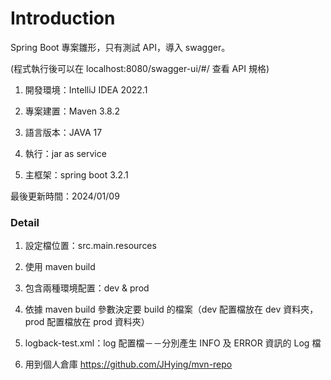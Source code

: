 # Introduction

Spring Boot 專案雛形，只有測試 API，導入 swagger。

(程式執行後可以在 localhost:8080/swagger-ui/#/ 查看 API 規格)

1. 開發環境：IntelliJ IDEA 2022.1

2. 專案建置：Maven 3.8.2

3. 語言版本：JAVA 17

4. 執行：jar as service

5. 主框架：spring boot 3.2.1

最後更新時間：2024/01/09

### Detail

1. 設定檔位置：src.main.resources

2. 使用 maven build

3. 包含兩種環境配置：dev & prod

4. 依據 maven build 參數決定要 build 的檔案（dev 配置檔放在 dev 資料夾，prod 配置檔放在 prod 資料夾）

5. logback-test.xml：log 配置檔－－分別產生 INFO 及 ERROR 資訊的 Log 檔

6. 用到個人倉庫 https://github.com/JHying/mvn-repo
